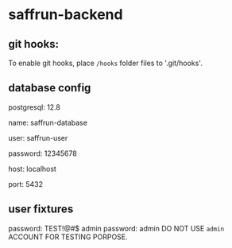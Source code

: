 # saffrun-backend

## git hooks:
To enable git hooks, place `/hooks` folder files to '.git/hooks'.

## database config
postgresql: 12.8

name: saffrun-database

user: saffrun-user

password: 12345678

host: localhost

port: 5432

## user fixtures

password: TEST!@#$
admin password: admin
DO NOT USE `admin` ACCOUNT FOR TESTING PORPOSE.
